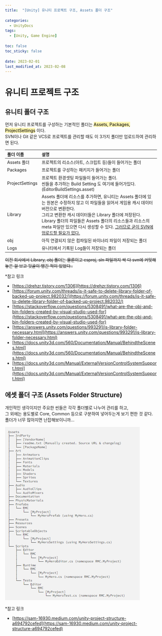 ```yaml
---
title:  "[Unity] 유니티 프로젝트 구조, Assets 폴더 구조"

categories:
  - UnityDocs
tags:
  - [Unity, Game Engine]

toc: false
toc_sticky: false
 
date: 2023-02-01
last_modified_at: 2023-02-08
---
```


# 유니티 프로젝트 구조  
## 유니티 폴더 구조

먼저 유니티 프로젝트를 구성하는 기본적인 폴더는 <mark style='background-color: #fff5b1'>Assets, Packages, ProjectSettings</mark> 이다.  
SVN이나 Git 같은 VCS로 프로젝트를 관리할 때도 이 3가지 폴더만 업로드하여 관리하면 된다.


  
|폴더 이름|설명|
|:----|:---------------|
|Assets 폴더|프로젝트의 리소스(아트, 스크립트 등)들이 들어가는 폴더|
|Packages|프로젝트를 구성하는 패키지가 들어가는 폴더|
|ProjectSettings|프로젝트 환경셋팅 파일들이 들어가는 폴더.<br>씬들을 추가하는 Build Setting 도 여기에 들어가있다. (EditorBuildSettings.asset)|
|Library|Assets 폴더에 리소스를 추가하면, 유니티는 Assets 폴더에 있는 원본은 수정하지 않고 이 파일들을 읽어서 게임용 캐시 데이터 버전으로 변환한다. <br> 그리고 변환한 캐시 데이터들은 Library 폴더에 저장된다. <br> Library 폴더의 파일들은 Assets 폴더의 리소스들과 리소스의 meta 파일만 있으면 다시 생성할 수 있다. <u>그러므로 굳이 SVN에 업로드할 필요가 없다.</u>|
|obj|아직 연결되지 않은 컴파일된 바이너리 파일이 저장되는 폴더|
|Logs|유니티에서 기록된 Log들이 저장되는 폴더|
  
  
  
~~이전 회사에서 Library, obj 폴더는 물론이고 csproj, sln 파일까지 싹 다 svn에 커밋해놓은 걸 보고 뒷골이 땡긴 적이 있었다..~~  
  
   
*참고 링크  
- [https://drehzr.tistory.com/1306](https://drehzr.tistory.com/1306)  
- [https://forum.unity.com/threads/is-it-safe-to-delete-library-folder-of-backed-up-project.982032/](https://forum.unity.com/threads/is-it-safe-to-delete-library-folder-of-backed-up-project.982032/)  
- [https://stackoverflow.com/questions/5308491/what-are-the-obj-and-bin-folders-created-by-visual-studio-used-for](https://stackoverflow.com/questions/5308491/what-are-the-obj-and-bin-folders-created-by-visual-studio-used-for)  
- [https://answers.unity.com/questions/993291/is-library-folder-necessary.html](https://answers.unity.com/questions/993291/is-library-folder-necessary.html)  
- [https://docs.unity3d.com/560/Documentation/Manual/BehindtheScenes.html](https://docs.unity3d.com/560/Documentation/Manual/BehindtheScenes.html)  
- [https://docs.unity3d.com/Manual/ExternalVersionControlSystemSupport.html](https://docs.unity3d.com/Manual/ExternalVersionControlSystemSupport.html)  
  
  
## 에셋 폴더 구조 (Assets Folder Structure)

개인적인 생각이지만 주요한 씬들은 각각 폴더별로 나누어 관리를 하고,  
그 외에는 용도별로 Core, Common 등으로 구분하여 넣어두는게 보기 편한 것 같다.  
폴더가 너무 많아지면 난잡해보이니까...
  
![AssetsStructure](/assets/images/posts/assetsfolderstructure.png)
  
  
*참고 링크
- [https://sam-16930.medium.com/unity-project-structure-a694792cefed](https://sam-16930.medium.com/unity-project-structure-a694792cefed)  